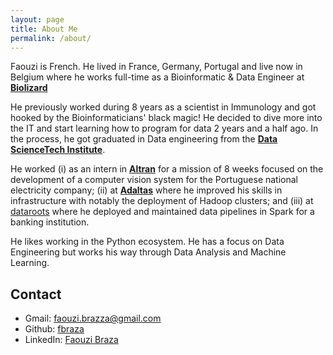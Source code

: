 ```yaml
---
layout: page
title: About Me
permalink: /about/
---
```


Faouzi is French. He lived in France, Germany, Portugal and live now in Belgium where he works full-time as a Bioinformatic & Data Engineer at [**Biolizard**](https://lizard.bio/)

He previously worked during 8 years as a scientist in Immunology and got hooked by the Bioinformaticians' black magic! He decided to dive more into the IT and start learning how to program for data 2 years and a half ago. In the process, he got graduated in Data engineering from the [**Data ScienceTech Institute**](https://www.datasciencetech.institute/).

He worked (i) as an intern in [**Altran**](https://capgemini-engineering.com/be/en/) for a mission of 8 weeks focused on the development of a computer vision system for the Portuguese national electricity company; (ii) at [**Adaltas**](https://www.adaltas.com/en/) where he improved his skills in infrastructure with notably the deployment of Hadoop clusters; and (iii) at [dataroots](https://dataroots.io/) where he deployed and maintained data pipelines in Spark for a banking institution.

He likes working in the Python ecosystem. He has a focus on Data Engineering but works his way through Data Analysis and Machine Learning.

Contact
--------

* Gmail: faouzi.brazza@gmail.com
* Github: [fbraza](https://github.com/fbraza)
* LinkedIn: [Faouzi Braza](https://www.linkedin.com/in/faouzi-braza/)
